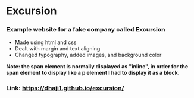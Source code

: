 # Excursion

### Example website for a fake company called Excursion

- Made using html and css
- Dealt with margin and text aligning
- Changed typography, added images, and background color

**Note: the span element is normally displayed as "inline", in order for the span element to display like a p element I had to display it as a block.**


### Link: https://dhaji1.github.io/excursion/
